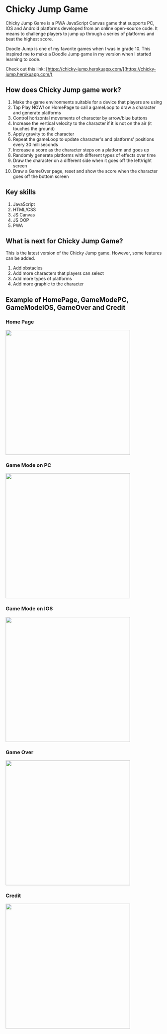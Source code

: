 # Chicky Jump Game
Chicky Jump Game is a PWA JavaScript Canvas game that supports PC, IOS and Android platforms developed from an online open-source code. It means to challenge players to jump up through a series of platforms and beat the highest score. 

Doodle Jump is one of my favorite games when I was in grade 10. This inspired me to make a Doodle Jump game in my version when I started learning to code.  

Check out this link: [https://chicky-jump.herokuapp.com/](https://chicky-jump.herokuapp.com/)

## How does Chicky Jump game work?
1. Make the game environments suitable for a device that players are using
2. Tap Play NOW! on HomePage to call a gameLoop to draw a character and generate platforms
3. Control horizontal movements of character by arrow/blue buttons
4. Increase the vertical velocity to the character if it is not on the air (it touches the ground)
5. Apply gravity to the character
6. Repeat the gameLoop to update character's and platforms' positions every 30 milliseconds
7. Increase a score as the character steps on a platform and goes up
8. Randomly generate platforms with different types of effects over time
9. Draw the character on a different side when it goes off the left/right screen 
10. Draw a GameOver page, reset and show the score when the character goes off the bottom screen

## Key skills
1. JavaScript
2. HTML/CSS
3. JS Canvas
4. JS OOP
5. PWA

## What is next for Chicky Jump Game?
This is the latest version of the Chicky Jump game. However, some features can be added.
1. Add obstacles
2. Add more characters that players can select
3. Add more types of platforms
4. Add more graphic to the character

## Example of HomePage, GameModePC, GameModeIOS, GameOver and Credit

### Home Page
<img src="img/HomePage.jpg" width=400>

### Game Mode on PC
<img src="img/GameModePC.jpg" width=400>

### Game Mode on IOS
<img src="img/GameModeIOS.jpg" width=400>

### Game Over
<img src="img/GameOver.jpg" width=400>

### Credit
<img src="img/credit.jpg" width=400>
  
